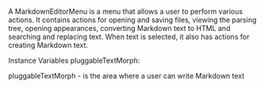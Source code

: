 A MarkdownEditorMenu is a menu that allows a user to perform various actions. It contains actions for opening and saving files, viewing the parsing tree, opening appearances, converting Markdown text to HTML and searching and replacing text. When text is selected, it also has actions for creating Markdown text.

Instance Variables
	pluggableTextMorph:		<PluggableTextMorph>

pluggableTextMorph
	- is the area where a user can write Markdown text

